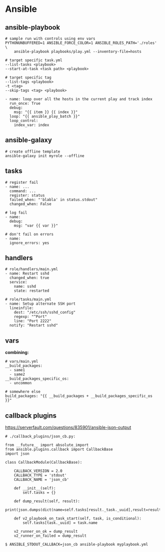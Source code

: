 # Ansible

## ansible-playbook

    # sample run with controls using env vars
    PYTHONUNBUFFERED=1 ANSIBLE_FORCE_COLOR=1 ANSIBLE_ROLES_PATH='./roles' \
        ansible-playbook playbooks/play.yml --inventory-file=hosts

    # target specific task.yml
    --list-tasks <playbook>
    --start-at-task <task path> <playbook>

    # target specific tag
    --list-tags <playbook>
    -t <tag>
    --skip-tags <tag> <playbook>

    - name: loop over all the hosts in the current play and track index
      run_once: True
      debug:
        msg: "{{ item }} {{ index }}"
      loop: "{{ ansible_play_batch }}"
      loop_control:
        index_var: index

## ansible-galaxy

    # create offline template
    ansible-galaxy init myrole --offline

## tasks

    # register fail
    - name: ...
      command: ...
      register: status
      failed_when: "'blabla' in status.stdout"
      changed_when: False
    
    # log fail
    - name:
      debug:
        msg: "var {{ var }}"

    # don't fail on errors
    - name:
      ignore_errors: yes

## handlers

    # role/handlers/main.yml
    - name: Restart sshd
      changed_when: true
      service:
        name: sshd
        state: restarted

    # role/tasks/main.yml
    - name: Setup alternate SSH port
      lineinfile:
        dest: "/etc/ssh/sshd_config"
        regexp: "^Port"
        line: "Port 2222"
      notify: "Restart sshd"

## vars

**combining:**

    # vars/main.yml
    __build_packages:
      - same1
      - same2
    __build_packages_specific_os:
      - uncommon

    # somewhere else
    build_packages: "{{ __build_packages + __build_packages_specific_os }}"

## callback plugins

https://serverfault.com/questions/835901/ansible-json-output

    # ./callback_plugins/json_cb.py:

    from __future__ import absolute_import
    from ansible.plugins.callback import CallbackBase
    import json

    class CallbackModule(CallbackBase):

        CALLBACK_VERSION = 2.0
        CALLBACK_TYPE = 'stdout'
        CALLBACK_NAME = 'json_cb'

        def __init__(self):
            self.tasks = {}

        def dump_result(self, result):
            print(json.dumps(dict(name=self.tasks[result._task._uuid],result=result._result)))

        def v2_playbook_on_task_start(self, task, is_conditional):
            self.tasks[task._uuid] = task.name

        v2_runner_on_ok = dump_result
        v2_runner_on_failed = dump_result

    $ ANSIBLE_STDOUT_CALLBACK=json_cb ansible-playbook myplaybook.yml
